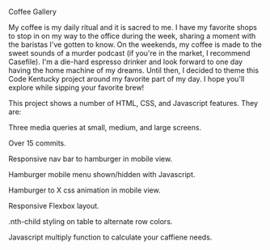 Coffee Gallery

My coffee is my daily ritual and it is sacred to me. I have my favorite shops to stop in on my way to the office during the week, sharing a moment with the baristas I've gotten to know. On the weekends, my coffee is made to the sweet sounds of a murder podcast (if you're in the market, I recommend Casefile). I'm a die-hard espresso drinker and look forward to one day having the home machine of my dreams. Until then, I decided to theme this Code Kentucky project around my favorite part of my day. I hope you'll explore while sipping your favorite brew!

This project shows a number of HTML, CSS, and Javascript features. They are:

Three media queries at small, medium, and large screens.

Over 15 commits.

Responsive nav bar to hamburger in mobile view.

Hamburger mobile menu shown/hidden with Javascript.

Hamburger to X css animation in mobile view.

Responsive Flexbox layout.

.nth-child styling on table to alternate row colors.

Javascript multiply function to calculate your caffiene needs.
